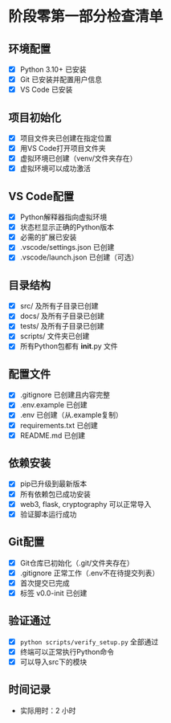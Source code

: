 # 阶段零第一部分检查清单

## 环境配置
- [x] Python 3.10+ 已安装
- [x] Git 已安装并配置用户信息
- [x] VS Code 已安装

## 项目初始化
- [x] 项目文件夹已创建在指定位置
- [x] 用VS Code打开项目文件夹
- [x] 虚拟环境已创建（venv/文件夹存在）
- [x] 虚拟环境可以成功激活

## VS Code配置
- [x] Python解释器指向虚拟环境
- [x] 状态栏显示正确的Python版本
- [x] 必需的扩展已安装
- [x] .vscode/settings.json 已创建
- [x] .vscode/launch.json 已创建（可选）

## 目录结构
- [x] src/ 及所有子目录已创建
- [x] docs/ 及所有子目录已创建
- [x] tests/ 及所有子目录已创建
- [x] scripts/ 文件夹已创建
- [x] 所有Python包都有 __init__.py 文件

## 配置文件
- [x] .gitignore 已创建且内容完整
- [x] .env.example 已创建
- [x] .env 已创建（从.example复制）
- [x] requirements.txt 已创建
- [x] README.md 已创建

## 依赖安装
- [x] pip已升级到最新版本
- [x] 所有依赖包已成功安装
- [x] web3, flask, cryptography 可以正常导入
- [x] 验证脚本运行成功

## Git配置
- [x] Git仓库已初始化（.git/文件夹存在）
- [x] .gitignore 正常工作（.env不在待提交列表）
- [x] 首次提交已完成
- [x] 标签 v0.0-init 已创建

## 验证通过
- [x] `python scripts/verify_setup.py` 全部通过
- [x] 终端可以正常执行Python命令
- [x] 可以导入src下的模块

## 时间记录
- 实际用时：2 小时